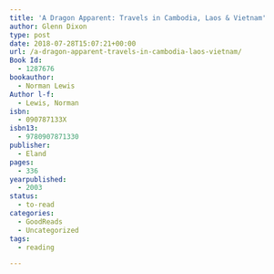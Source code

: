 ```yaml
---
title: 'A Dragon Apparent: Travels in Cambodia, Laos & Vietnam'
author: Glenn Dixon
type: post
date: 2018-07-28T15:07:21+00:00
url: /a-dragon-apparent-travels-in-cambodia-laos-vietnam/
Book Id:
  - 1287676
bookauthor:
  - Norman Lewis
Author l-f:
  - Lewis, Norman
isbn:
  - 090787133X
isbn13:
  - 9780907871330
publisher:
  - Eland
pages:
  - 336
yearpublished:
  - 2003
status:
  - to-read
categories:
  - GoodReads
  - Uncategorized
tags:
  - reading

---
```

